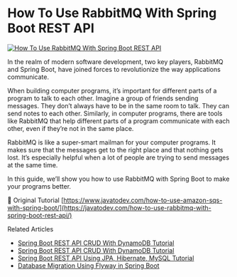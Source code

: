 # How To Use RabbitMQ With Spring Boot REST API

<a href="https://javatodev.com/how-to-use-rabbitmq-with-spring-boot-rest-api/" target="blank">
    <img align="center" src="https://javatodev.com/wp-content/uploads/2023/10/How-To-Use-RabbitMQ-With-Spring-Boot-REST-API-1-1288x725.png" alt="How To Use RabbitMQ With Spring Boot REST API"/></a>

<p align="left">
    In the realm of modern software development, two key players, RabbitMQ and Spring Boot, have joined forces to revolutionize the way applications communicate.

When building computer programs, it’s important for different parts of a program to talk to each other. Imagine a group of friends sending messages. They don’t always have to be in the same room to talk. They can send notes to each other. Similarly, in computer programs, there are tools like RabbitMQ that help different parts of a program communicate with each other, even if they’re not in the same place.

RabbitMQ is like a super-smart mailman for your computer programs. It makes sure that the messages get to the right place and that nothing gets lost. It’s especially helpful when a lot of people are trying to send messages at the same time.

In this guide, we’ll show you how to use RabbitMQ with Spring Boot to make your programs better.
</p>

📄 Original Tutorial [https://www.javatodev.com/how-to-use-amazon-sqs-with-spring-boot/](https://javatodev.com/how-to-use-rabbitmq-with-spring-boot-rest-api/)

Related Articles

- [Spring Boot REST API CRUD With DynamoDB Tutorial](https://www.javatodev.com/spring-boot-dynamo-db-crud-tutorial/)
- [Spring Boot REST API CRUD With DynamoDB Tutorial](https://javatodev.com/spring-boot-dynamo-db-crud-tutorial/)
- [Spring Boot REST API Using JPA, Hibernate, MySQL Tutorial](https://javatodev.com/spring-boot-mysql/)
- [Database Migration Using Flyway in Spring Boot](https://javatodev.com/flyway-spring-boot/)

